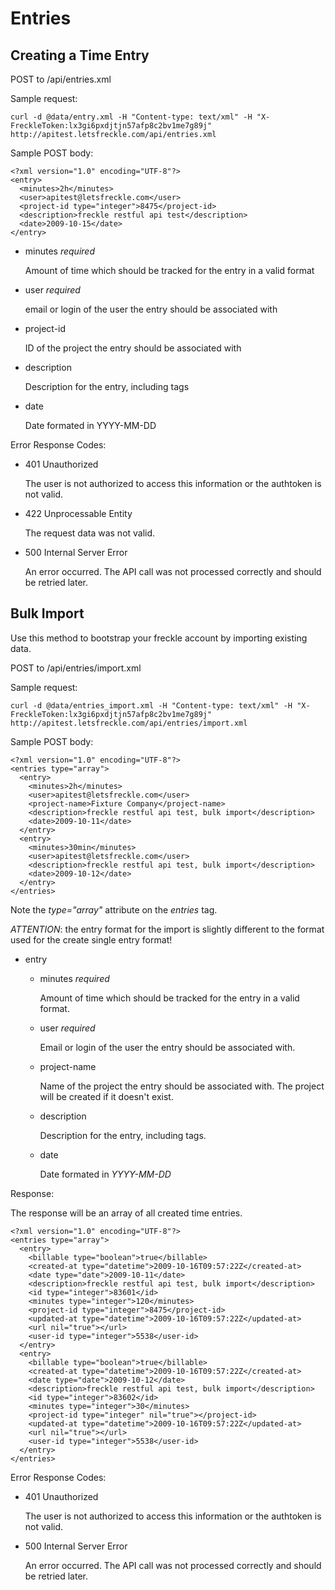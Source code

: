 Entries
=======

Creating a Time Entry
---------------------

POST to /api/entries.xml

Sample request:

    curl -d @data/entry.xml -H "Content-type: text/xml" -H "X-FreckleToken:lx3gi6pxdjtjn57afp8c2bv1me7g89j" http://apitest.letsfreckle.com/api/entries.xml

Sample POST body:

    <?xml version="1.0" encoding="UTF-8"?>
    <entry>
      <minutes>2h</minutes>
      <user>apitest@letsfreckle.com</user>
      <project-id type="integer">8475</project-id>
      <description>freckle restful api test</description>
      <date>2009-10-15</date>
    </entry>

  * minutes *required*

    Amount of time which should be tracked for the entry in a valid format

  * user *required*

    email or login of the user the entry should be associated with

  * project-id

    ID of the project the entry should be associated with

  * description

    Description for the entry, including tags

  * date

    Date formated in YYYY-MM-DD

Error Response Codes:

  * 401 Unauthorized

    The user is not authorized to access this information or the authtoken is not valid.

  * 422 Unprocessable Entity

    The request data was not valid.

  * 500 Internal Server Error

    An error occurred. The API call was not processed correctly and should be retried later.


Bulk Import
-----------

Use this method to bootstrap your freckle account by importing existing data.

POST to /api/entries/import.xml

Sample request:

    curl -d @data/entries_import.xml -H "Content-type: text/xml" -H "X-FreckleToken:lx3gi6pxdjtjn57afp8c2bv1me7g89j" http://apitest.letsfreckle.com/api/entries/import.xml

Sample POST body:

    <?xml version="1.0" encoding="UTF-8"?>
    <entries type="array">
      <entry>
        <minutes>2h</minutes>
        <user>apitest@letsfreckle.com</user>
        <project-name>Fixture Company</project-name>
        <description>freckle restful api test, bulk import</description>
        <date>2009-10-11</date>
      </entry>
      <entry>
        <minutes>30min</minutes>
        <user>apitest@letsfreckle.com</user>
        <description>freckle restful api test, bulk import</description>
        <date>2009-10-12</date>
      </entry>
    </entries>

Note the *type="array"* attribute on the *entries* tag.

*ATTENTION*: the entry format for the import is slightly different to the format used for the create single entry format!

* entry
  * minutes *required*

    Amount of time which should be tracked for the entry in a valid format.

  * user *required*

    Email or login of the user the entry should be associated with.

  * project-name

    Name of the project the entry should be associated with. The project will be created if it doesn't exist.

  * description

    Description for the entry, including tags.

  * date

    Date formated in _YYYY-MM-DD_


Response:

The response will be an array of all created time entries.

    <?xml version="1.0" encoding="UTF-8"?>
    <entries type="array">
      <entry>
        <billable type="boolean">true</billable>
        <created-at type="datetime">2009-10-16T09:57:22Z</created-at>
        <date type="date">2009-10-11</date>
        <description>freckle restful api test, bulk import</description>
        <id type="integer">83601</id>
        <minutes type="integer">120</minutes>
        <project-id type="integer">8475</project-id>
        <updated-at type="datetime">2009-10-16T09:57:22Z</updated-at>
        <url nil="true"></url>
        <user-id type="integer">5538</user-id>
      </entry>
      <entry>
        <billable type="boolean">true</billable>
        <created-at type="datetime">2009-10-16T09:57:22Z</created-at>
        <date type="date">2009-10-12</date>
        <description>freckle restful api test, bulk import</description>
        <id type="integer">83602</id>
        <minutes type="integer">30</minutes>
        <project-id type="integer" nil="true"></project-id>
        <updated-at type="datetime">2009-10-16T09:57:22Z</updated-at>
        <url nil="true"></url>
        <user-id type="integer">5538</user-id>
      </entry>
    </entries>

Error Response Codes:

  * 401 Unauthorized

    The user is not authorized to access this information or the authtoken is not valid.

  * 500 Internal Server Error

    An error occurred. The API call was not processed correctly and should be retried later.
